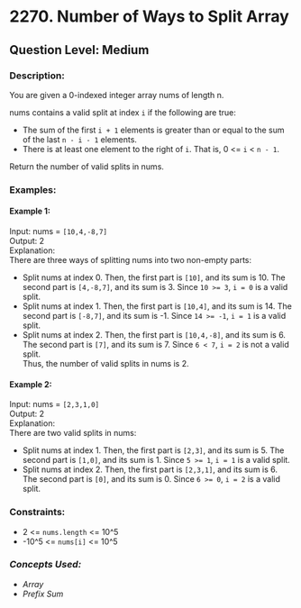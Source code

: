 # 2270. Number of Ways to Split Array
## Question Level: Medium
### Description:
You are given a 0-indexed integer array nums of length n.

nums contains a valid split at index `i` if the following are true:
- The sum of the first `i + 1` elements is greater than or equal to the sum of the last `n - i - 1` elements.
- There is at least one element to the right of `i`. That is, 0 <= `i` < `n - 1`.

Return the number of valid splits in nums.

### Examples:
#### Example 1:

Input: nums = `[10,4,-8,7]`<br>
Output: 2<br>
Explanation: <br>
There are three ways of splitting nums into two non-empty parts:
- Split nums at index 0. Then, the first part is `[10]`, and its sum is 10. The second part is `[4,-8,7]`, and its sum is 3. Since `10 >= 3`, `i = 0` is a valid split.
- Split nums at index 1. Then, the first part is `[10,4]`, and its sum is 14. The second part is `[-8,7]`, and its sum is -1. Since `14 >= -1`, `i = 1` is a valid split.
- Split nums at index 2. Then, the first part is `[10,4,-8]`, and its sum is 6. The second part is `[7]`, and its sum is 7. Since `6 < 7`, `i = 2` is not a valid split.<br>
Thus, the number of valid splits in nums is 2.
#### Example 2:

Input: nums = `[2,3,1,0]`<br>
Output: 2<br>
Explanation: <br>
There are two valid splits in nums:
- Split nums at index 1. Then, the first part is `[2,3]`, and its sum is 5. The second part is `[1,0]`, and its sum is 1. Since `5 >= 1`, `i = 1` is a valid split. 
- Split nums at index 2. Then, the first part is `[2,3,1]`, and its sum is 6. The second part is `[0]`, and its sum is 0. Since `6 >= 0`, `i = 2` is a valid split.

### Constraints:

- 2 <= `nums.length` <= 10^5
- -10^5 <= `nums[i]` <= 10^5

### <i>Concepts Used:
- Array
- Prefix Sum </i>
 